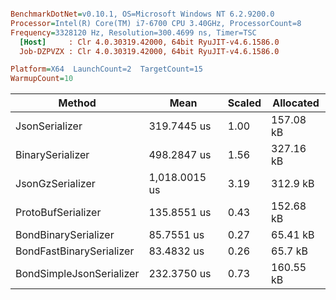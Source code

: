 ``` ini

BenchmarkDotNet=v0.10.1, OS=Microsoft Windows NT 6.2.9200.0
Processor=Intel(R) Core(TM) i7-6700 CPU 3.40GHz, ProcessorCount=8
Frequency=3328120 Hz, Resolution=300.4699 ns, Timer=TSC
  [Host]     : Clr 4.0.30319.42000, 64bit RyuJIT-v4.6.1586.0
  Job-DZPVZX : Clr 4.0.30319.42000, 64bit RyuJIT-v4.6.1586.0

Platform=X64  LaunchCount=2  TargetCount=15  
WarmupCount=10  

```
|                   Method |          Mean |  Scaled | Allocated |
|------------------------- |-------------- |-------- |---------- |
|           JsonSerializer |   319.7445 us |    1.00 | 157.08 kB |
|         BinarySerializer |   498.2847 us |    1.56 | 327.16 kB |
|         JsonGzSerializer | 1,018.0015 us |    3.19 |  312.9 kB |
|       ProtoBufSerializer |   135.8551 us |    0.43 | 152.68 kB |
|     BondBinarySerializer |    85.7551 us |    0.27 |  65.41 kB |
| BondFastBinarySerializer |    83.4832 us |    0.26 |   65.7 kB |
| BondSimpleJsonSerializer |   232.3750 us |    0.73 | 160.55 kB |
